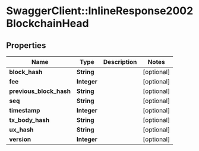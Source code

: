# SwaggerClient::InlineResponse2002BlockchainHead

## Properties
Name | Type | Description | Notes
------------ | ------------- | ------------- | -------------
**block_hash** | **String** |  | [optional] 
**fee** | **Integer** |  | [optional] 
**previous_block_hash** | **String** |  | [optional] 
**seq** | **String** |  | [optional] 
**timestamp** | **Integer** |  | [optional] 
**tx_body_hash** | **String** |  | [optional] 
**ux_hash** | **String** |  | [optional] 
**version** | **Integer** |  | [optional] 


